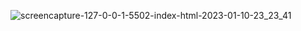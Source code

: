 ![screencapture-127-0-0-1-5502-index-html-2023-01-10-23_23_41](https://user-images.githubusercontent.com/119101725/211626132-d3982dc8-5b38-40b8-986f-251209cb9f22.png)
